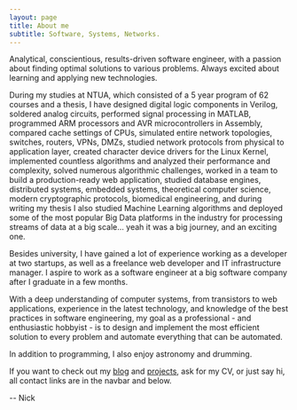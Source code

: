 ```yaml
---
layout: page
title: About me
subtitle: Software, Systems, Networks.
---
```


Analytical, conscientious, results-driven software engineer, with a passion about finding optimal solutions to various problems. Always excited about learning and applying new technologies.

During my studies at NTUA, which consisted of a 5 year program of 62 courses and a thesis, I have designed digital logic components in Verilog, soldered analog circuits, performed signal processing in MATLAB, programmed ARM processors and AVR microcontrollers in Assembly, compared cache settings of CPUs, simulated entire network topologies, switches, routers, VPNs, DMZs, studied network protocols from physical to application layer, created character device drivers for the Linux Kernel, implemented countless algorithms and analyzed their performance and complexity, solved numerous algorithmic challenges, worked in a team to build a production-ready web application, studied database engines, distributed systems, embedded systems, theoretical computer science, modern cryptographic protocols, biomedical engineering, and during writing my thesis I also studied Machine Learning algorithms and deployed some of the most popular Big Data platforms in the industry for processing streams of data at a big scale… yeah it was a big journey, and an exciting one.

Besides university, I have gained a lot of experience working as a developer at two startups, as well as a freelance web developer and IT infrastructure manager. I aspire to work as a software engineer at a big software company after I graduate in a few months.

With a deep understanding of computer systems, from transistors to web applications, experience in the latest technology, and knowledge of the best practices in software engineering, my goal as a professional - and enthusiastic hobbyist - is to design and implement the most efficient solution to every problem and automate everything that can be automated.

In addition to programming, I also enjoy astronomy and drumming.

If you want to check out my [blog](/blog) and [projects](https://github.com/NikosGavalas), ask for my CV, or just say hi, all contact links are in the navbar and below.

-- Nick